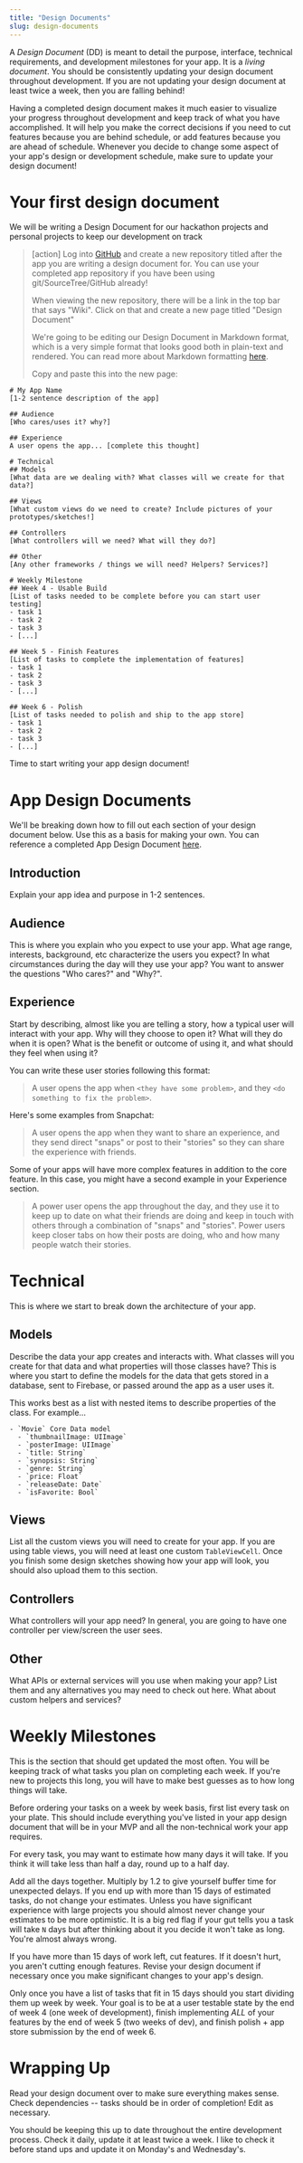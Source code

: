 ```yaml
---
title: "Design Documents"
slug: design-documents
---
```


A _Design Document_ (DD) is meant to detail the purpose, interface, technical requirements, and development milestones for your app. It is a _living document_. You should be consistently updating your design document throughout development. If you are not updating your design document at least twice a week, then you are falling behind!

Having a completed design document makes it much easier to visualize your progress throughout development and keep track of what you have accomplished. It will help you make the correct decisions if you need to cut features because you are behind schedule, or add features because you are ahead of schedule. Whenever you decide to change some aspect of your app's design or development schedule, make sure to update your design document!

# Your first design document

We will be writing a Design Document for our hackathon projects and personal projects to keep our development on track

> [action]
> Log into [GitHub](http://github.com) and create a new repository titled after the app you are writing a design document for. You can use your completed app repository if you have been using git/SourceTree/GitHub already!
>
> When viewing the new repository, there will be a link in the top bar that says "Wiki". Click on that and create a new page titled "Design Document"
>
> We're going to be editing our Design Document in Markdown format, which is a very simple format that looks good both in plain-text and rendered. You can read more about Markdown formatting [here](https://github.com/adam-p/markdown-here/wiki/Markdown-Cheatsheet).
>
> Copy and paste this into the new page:
>
```
# My App Name
[1-2 sentence description of the app]
​
## Audience
[Who cares/uses it? why?]
​
## Experience
A user opens the app... [complete this thought]
​
# Technical
## Models
[What data are we dealing with? What classes will we create for that data?]
​
## Views
[What custom views do we need to create? Include pictures of your prototypes/sketches!]
​
## Controllers
[What controllers will we need? What will they do?]
​
## Other
[Any other frameworks / things we will need? Helpers? Services?]
​
# Weekly Milestone
## Week 4 - Usable Build
[List of tasks needed to be complete before you can start user testing]
- task 1
- task 2
- task 3
- [...]
​
## Week 5 - Finish Features
[List of tasks to complete the implementation of features]
- task 1
- task 2
- task 3
- [...]
​
## Week 6 - Polish
[List of tasks needed to polish and ship to the app store]
- task 1
- task 2
- task 3
- [...]
```

Time to start writing your app design document!

# App Design Documents

We'll be breaking down how to fill out each section of your design document below. Use this as a basis for making your own. You can reference a completed App Design Document [here](https://github.com/MakeSchool-Tutorials/App-Design-Documents/wiki/Sample-App-Design-Document).

## Introduction

Explain your app idea and purpose in 1-2 sentences.

## Audience

This is where you explain who you expect to use your app. What age range, interests, background, etc characterize the users you expect? In what circumstances during the day will they use your app? You want to answer the questions "Who cares?" and "Why?".

## Experience

Start by describing, almost like you are telling a story, how a typical user will interact with your app. Why will they choose to open it? What will they do when it is open? What is the benefit or outcome of using it, and what should they feel when using it?

You can write these user stories following this format:
> A user opens the app when `<they have some problem>`, and they `<do something to fix the problem>`.

Here's some examples from Snapchat:
> A user opens the app when they want to share an experience, and they send direct "snaps" or post to their "stories" so they can share the experience with friends.

Some of your apps will have more complex features in addition to the core feature. In this case, you might have a second example in your Experience section.
> A power user opens the app throughout the day, and they use it to keep up to date on what their friends are doing and keep in touch with others through a combination of "snaps" and "stories". Power users keep closer tabs on how their posts are doing, who and how many people watch their stories.

# Technical

This is where we start to break down the architecture of your app.

## Models

Describe the data your app creates and interacts with. What classes will you create for that data and what properties will those classes have? This is where you start to define the models for the data that gets stored in a database, sent to Firebase, or passed around the app as a user uses it.

This works best as a list with nested items to describe properties of the class. For example...

```
- `Movie` Core Data model
  - `thumbnailImage: UIImage`
  - `posterImage: UIImage`
  - `title: String`
  - `synopsis: String`
  - `genre: String`
  - `price: Float`
  - `releaseDate: Date`
  - `isFavorite: Bool`
```

## Views

List all the custom views you will need to create for your app. If you are using table views, you will need at least one custom `TableViewCell`. Once you finish some design sketches showing how your app will look, you should also upload them to this section.

## Controllers

What controllers will your app need? In general, you are going to have one controller per view/screen the user sees.

## Other

What APIs or external services will you use when making your app? List them and any alternatives you may need to check out here. What about custom helpers and services?

# Weekly Milestones

This is the section that should get updated the most often. You will be keeping track of what tasks you plan on completing each week. If you're new to projects this long, you will have to make best guesses as to how long things will take.

Before ordering your tasks on a week by week basis, first list every task on your plate. This should include everything you've listed in your app design document that will be in your MVP and all the non-technical work your app requires.

For every task, you may want to estimate how many days it will take. If you think it will take less than half a day, round up to a half day.

Add all the days together. Multiply by 1.2 to give yourself buffer time for unexpected delays. If you end up with more than 15 days of estimated tasks, do not change your estimates. Unless you have significant experience with large projects you should almost never change your estimates to be more optimistic. It is a big red flag if your gut tells you a task will take `N` days but after thinking about it you decide it won't take as long. You're almost always wrong.

If you have more than 15 days of work left, cut features. If it doesn't hurt, you aren't cutting enough features. Revise your design document if necessary once you make significant changes to your app's design.

Only once you have a list of tasks that fit in 15 days should you start dividing them up week by week. Your goal is to be at a user testable state by the end of week 4 (one week of development), finish implementing *ALL* of your features by the end of week 5 (two weeks of dev), and finish polish + app store submission by the end of week 6.

# Wrapping Up

Read your design document over to make sure everything makes sense. Check dependencies -- tasks should be in order of completion! Edit as necessary.

You should be keeping this up to date throughout the entire development process. Check it daily, update it at least twice a week. I like to check it before stand ups and update it on Monday's and Wednesday's.
